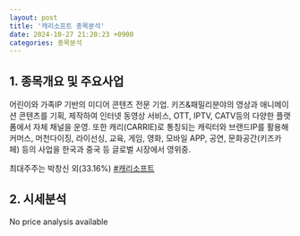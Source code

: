 ```yaml
---
layout: post
title: '캐리소프트 종목분석'
date: 2024-10-27 21:20:23 +0900
categories: 종목분석
---
```


## 1. 종목개요 및 주요사업

어린이와 가족IP 기반의 미디어 콘텐츠 전문 기업. 키즈&패밀리분야의 영상과 애니메이션 콘텐츠를 기획, 제작하여 인터넷 동영상 서비스, OTT, IPTV, CATV등의 다양한 플랫폼에서 자체 채널을 운영. 또한 캐리(CARRIE)로 통칭되는 캐릭터와 브랜드IP를 활용해 커머스, 머천다이징, 라이선싱, 교육, 게임, 영화, 모바일 APP, 공연, 문화공간(키즈카페) 등의 사업을 한국과 중국 등 글로벌 시장에서 영위중.

최대주주는 박창신 외(33.16%)
[#캐리소프트](#)

## 2. 시세분석

No price analysis available
